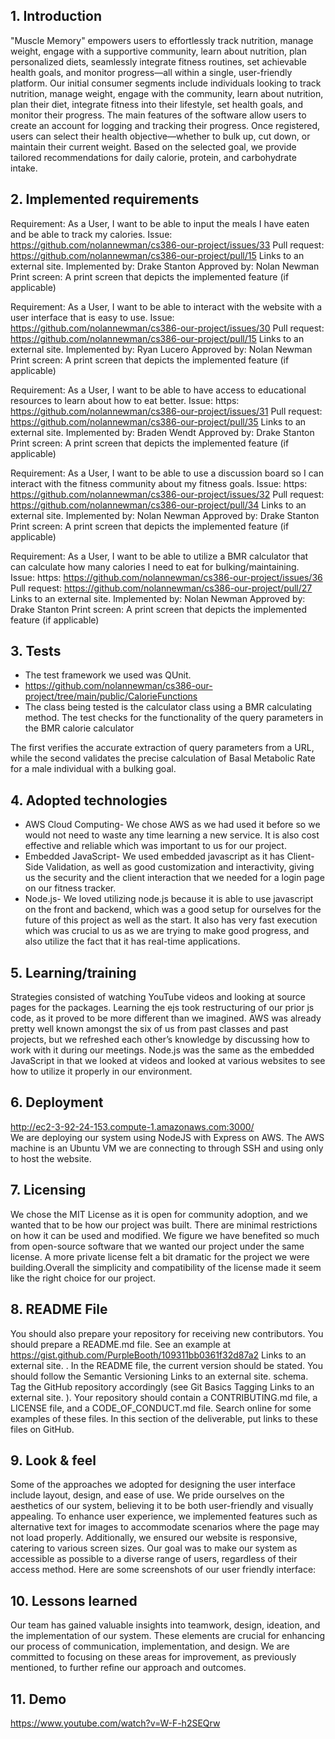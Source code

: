 ## 1. Introduction
"Muscle Memory" empowers users to effortlessly track nutrition, manage weight, engage with a supportive community, learn about nutrition, plan personalized diets, seamlessly integrate fitness routines, set achievable health goals, and monitor progress—all within a single, user-friendly platform. Our initial consumer segments include individuals looking to track nutrition, manage weight, engage with the community, learn about nutrition, plan their diet, integrate fitness into their lifestyle, set health goals, and monitor their progress. The main features of the software allow users to create an account for logging and tracking their progress. Once registered, users can select their health objective—whether to bulk up, cut down, or maintain their current weight. Based on the selected goal, we provide tailored recommendations for daily calorie, protein, and carbohydrate intake.
## 2. Implemented requirements
Requirement: As a User, I want to be able to input the meals I have eaten and be able to track my calories.
Issue: https://github.com/nolannewman/cs386-our-project/issues/33
Pull request: https://github.com/nolannewman/cs386-our-project/pull/15
Links to an external site.
Implemented by: Drake Stanton
Approved by: Nolan Newman
Print screen: A print screen that depicts the implemented feature (if applicable)




Requirement: As a User, I want to be able to interact with the website with a user interface that is easy to use.
Issue: https://github.com/nolannewman/cs386-our-project/issues/30
Pull request: https://github.com/nolannewman/cs386-our-project/pull/15
Links to an external site.
Implemented by: Ryan Lucero
Approved by: Nolan Newman
Print screen: A print screen that depicts the implemented feature (if applicable)


































Requirement: As a User, I want to be able to have access to educational resources to learn about how to eat better.
Issue: https: https://github.com/nolannewman/cs386-our-project/issues/31
Pull request: https://github.com/nolannewman/cs386-our-project/pull/35
Links to an external site.
Implemented by: Braden Wendt
Approved by: Drake Stanton
Print screen: A print screen that depicts the implemented feature (if applicable)
























Requirement: As a User, I want to be able to use a discussion board so I can interact with the fitness community about my fitness goals.
Issue: https: https://github.com/nolannewman/cs386-our-project/issues/32
Pull request: https://github.com/nolannewman/cs386-our-project/pull/34
Links to an external site.
Implemented by: Nolan Newman
Approved by: Drake Stanton
Print screen: A print screen that depicts the implemented feature (if applicable)


























Requirement: As a User, I want to be able to utilize a BMR calculator that can calculate how many calories I need to eat for bulking/maintaining.
Issue: https: https://github.com/nolannewman/cs386-our-project/issues/36
Pull request: https://github.com/nolannewman/cs386-our-project/pull/27
Links to an external site.
Implemented by: Nolan Newman
Approved by: Drake Stanton
Print screen: A print screen that depicts the implemented feature (if applicable)




## 3. Tests
* The test framework we used was QUnit.
* https://github.com/nolannewman/cs386-our-project/tree/main/public/CalorieFunctions
* The class being tested is the calculator class using a BMR calculating method. The test checks for the functionality of the query parameters in the BMR calorie calculator



The first verifies the accurate extraction of query parameters from a URL, while the second validates the precise calculation of Basal Metabolic Rate for a male individual with a bulking goal.
## 4. Adopted technologies
* AWS Cloud Computing- We chose AWS as we had used it before so we would not need to waste any time learning a new service. It is also cost effective and reliable which was important to us for our project.
* Embedded JavaScript- We used embedded javascript as it has Client-Side Validation, as well as good customization and interactivity, giving us the security and the client interaction that we needed for a login page on our fitness tracker.
* Node.js- We loved utilizing node.js because it is able to use javascript on the front and backend, which was a good setup for ourselves for the future of this project as well as the start. It also has very fast execution which was crucial to us as we are trying to make good progress, and also utilize the fact that it has real-time applications.
## 5. Learning/training
Strategies consisted of watching YouTube videos and looking at source pages for the packages. Learning the ejs took restructuring of our prior js code, as it proved to be more different than we imagined. AWS was already pretty well known amongst the six of us from past classes and past projects, but we refreshed each other’s knowledge by discussing how to work with it during our meetings. Node.js was the same as the embedded JavaScript in that we looked at videos and looked at various websites to see how to utilize it properly in our environment.
## 6. Deployment
http://ec2-3-92-24-153.compute-1.amazonaws.com:3000/ <br />
We are deploying our system using NodeJS with Express on AWS. The AWS machine is an Ubuntu VM we are connecting to through SSH and using only to host the website.
## 7. Licensing
We chose the MIT License as it is open for community adoption, and we wanted that to be how our project was built. There are minimal restrictions on how it can be used and modified. We figure we have benefited so much from open-source software that we wanted our project under the same license. A more private license felt a bit dramatic for the project we were building.Overall the simplicity and compatibility of the license made it seem like the right choice for our project.
## 8. README File
You should also prepare your repository for receiving new contributors. You should prepare a README.md file. See an example at https://gist.github.com/PurpleBooth/109311bb0361f32d87a2
Links to an external site.
. In the README file, the current version should be stated. You should follow the Semantic Versioning
Links to an external site.
 schema. Tag the GitHub repository accordingly (see Git Basics Tagging
Links to an external site.
). 
Your repository should contain a CONTRIBUTING.md file, a LICENSE file, and a CODE_OF_CONDUCT.md file. Search online for some examples of these files. In this section of the deliverable, put links to these files on GitHub.
## 9. Look & feel
Some of the approaches we adopted for designing the user interface include layout, design, and ease of use. We pride ourselves on the aesthetics of our system, believing it to be both user-friendly and visually appealing. To enhance user experience, we implemented features such as alternative text for images to accommodate scenarios where the page may not load properly. Additionally, we ensured our website is responsive, catering to various screen sizes. Our goal was to make our system as accessible as possible to a diverse range of users, regardless of their access method.
Here are some screenshots of our user friendly interface: 



## 10. Lessons learned
Our team has gained valuable insights into teamwork, design, ideation, and the implementation of our system. These elements are crucial for enhancing our process of communication, implementation, and design. We are committed to focusing on these areas for improvement, as previously mentioned, to further refine our approach and outcomes.


## 11. Demo
https://www.youtube.com/watch?v=W-F-h2SEQrw



